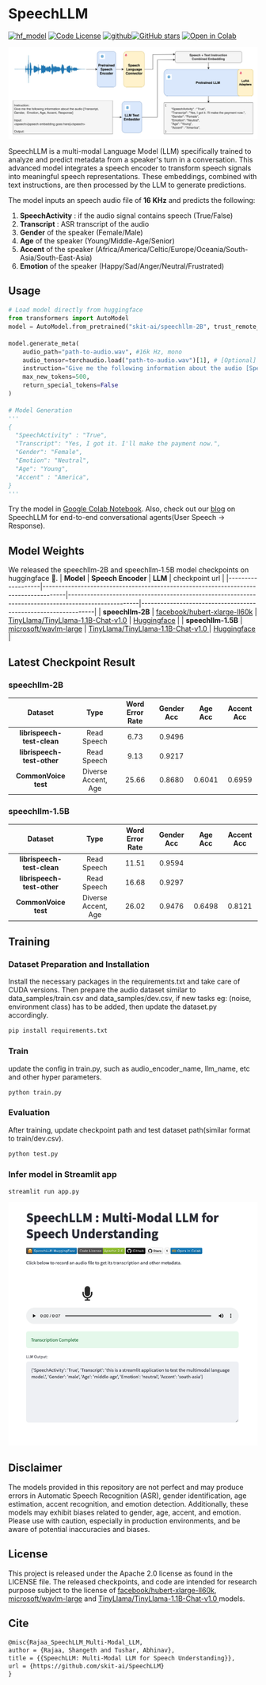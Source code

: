# SpeechLLM

[![hf_model](https://img.shields.io/badge/🤗-SpeechLLM%20HuggingFace-blue.svg)](https://huggingface.co/collections/skit-ai/speechllm-66605bfb37a54d4e4a60efe2)
[![Code License](https://img.shields.io/badge/Code%20License-Apache_2.0-green.svg)](https://github.com/skit-ai/SpeechLLM/blob/main/LICENSE)
[![github](https://img.shields.io/badge/-Github-black?logo=github)](https://github.com/skit-ai/SpeechLLM.git)[![GitHub stars](https://img.shields.io/github/stars/skit-ai/SpeechLLM?style=social)](https://github.com/skit-ai/SpeechLLM/stargazers)
[![Open in Colab](https://img.shields.io/badge/Open%20in%20Colab-F9AB00?logo=googlecolab&color=blue)](https://colab.research.google.com/drive/1uqhRl36LJKA4IxnrhplLMv0wQ_f3OuBM?usp=sharing)



![](./assets/speechllm.png)

SpeechLLM is a multi-modal Language Model (LLM) specifically trained to analyze and predict metadata from a speaker's turn in a conversation. This advanced model integrates a speech encoder to transform speech signals into meaningful speech representations. These embeddings, combined with text instructions, are then processed by the LLM to generate predictions.

The model inputs an speech audio file of **16 KHz** and predicts the following:
1. **SpeechActivity** : if the audio signal contains speech (True/False)
2. **Transcript** : ASR transcript of the audio
3. **Gender** of the speaker (Female/Male)
4. **Age** of the speaker (Young/Middle-Age/Senior)
5. **Accent** of the speaker (Africa/America/Celtic/Europe/Oceania/South-Asia/South-East-Asia)
6. **Emotion** of the speaker (Happy/Sad/Anger/Neutral/Frustrated)

## Usage
```python
# Load model directly from huggingface
from transformers import AutoModel
model = AutoModel.from_pretrained("skit-ai/speechllm-2B", trust_remote_code=True)

model.generate_meta(
    audio_path="path-to-audio.wav", #16k Hz, mono
    audio_tensor=torchaudio.load("path-to-audio.wav")[1], # [Optional] either audio_path or audio_tensor directly
    instruction="Give me the following information about the audio [SpeechActivity, Transcript, Gender, Emotion, Age, Accent]",
    max_new_tokens=500, 
    return_special_tokens=False
)

# Model Generation
'''
{
  "SpeechActivity" : "True",
  "Transcript": "Yes, I got it. I'll make the payment now.",
  "Gender": "Female",
  "Emotion": "Neutral",
  "Age": "Young",
  "Accent" : "America",
}
'''
```

Try the model in [Google Colab Notebook](https://colab.research.google.com/drive/1uqhRl36LJKA4IxnrhplLMv0wQ_f3OuBM?usp=sharing). Also, check out our [blog](https://tech.skit.ai/speech-conversational-llms/) on SpeechLLM for end-to-end conversational agents(User Speech -> Response).

## Model Weights
We released the speechllm-2B and speechllm-1.5B model checkpoints on huggingface :hugs:.
| **Model**         | **Speech Encoder**                                                                  | **LLM**                                                                                            | checkpoint url                                                |
|-------------------|-------------------------------------------------------------------------------------|----------------------------------------------------------------------------------------------------|---------------------------------------------------------------|
| **speechllm-2B**  | [facebook/hubert-xlarge-ll60k](https://huggingface.co/facebook/hubert-xlarge-ll60k) | [TinyLlama/TinyLlama-1.1B-Chat-v1.0](https://huggingface.co/TinyLlama/TinyLlama-1.1B-Chat-v1.0)    | [Huggingface](https://huggingface.co/skit-ai/speechllm-2B)    |
| **speechllm-1.5B** | [microsoft/wavlm-large](https://huggingface.co/microsoft/wavlm-large)               | [ TinyLlama/TinyLlama-1.1B-Chat-v1.0 ]( https://huggingface.co/TinyLlama/TinyLlama-1.1B-Chat-v1.0) | [Huggingface]( https://huggingface.co/skit-ai/speechllm-1.5B) |

## Latest Checkpoint Result

### speechllm-2B
|         **Dataset**        |       **Type**      | **Word Error Rate** | **Gender Acc** | **Age Acc** | **Accent Acc** |
|:--------------------------:|:-------------------:|:-------------------:|:--------------:|:-----------:|:--------------:|
| **librispeech-test-clean** | Read Speech         |         6.73        |     0.9496     |             |                |
| **librispeech-test-other** | Read Speech         |         9.13        |     0.9217     |             |                |
| **CommonVoice test**       | Diverse Accent, Age |        25.66        |     0.8680     |    0.6041   |     0.6959     |

### speechllm-1.5B
|         **Dataset**        |       **Type**      | **Word Error Rate** | **Gender Acc** | **Age Acc** | **Accent Acc** |
|:--------------------------:|:-------------------:|:-------------------:|:--------------:|:-----------:|:--------------:|
| **librispeech-test-clean** | Read Speech         |        11.51        |     0.9594     |             |                |
| **librispeech-test-other** | Read Speech         |        16.68        |     0.9297     |             |                |
| **CommonVoice test**       | Diverse Accent, Age |        26.02        |     0.9476     |    0.6498   |     0.8121     |


## Training

### Dataset Preparation and Installation
Install the necessary packages in the requirements.txt and take care of CUDA versions. Then prepare the audio dataset similar to data_samples/train.csv and data_samples/dev.csv, if new tasks eg: (noise, environment class) has to be added, then update the dataset.py accordingly.
```bash
pip install requirements.txt
``` 

### Train
update the config in train.py, such as audio_encoder_name, llm_name, etc and other hyper parameters.
```bash
python train.py
``` 

### Evaluation
After training, update checkpoint path and test dataset path(similar format to train/dev.csv).
```bash
python test.py
``` 

### Infer model in Streamlit app
```bash
streamlit run app.py
```
![](./assets/streamlit_app.png)


## Disclaimer
The models provided in this repository are not perfect and may produce errors in Automatic Speech Recognition (ASR), gender identification, age estimation, accent recognition, and emotion detection. Additionally, these models may exhibit biases related to gender, age, accent, and emotion. Please use with caution, especially in production environments, and be aware of potential inaccuracies and biases.

## License
This project is released under the Apache 2.0 license as found in the LICENSE file. The released checkpoints, and code are intended for research purpose subject to the license of [facebook/hubert-xlarge-ll60k](https://huggingface.co/facebook/hubert-xlarge-ll60k), [microsoft/wavlm-large](https://huggingface.co/microsoft/wavlm-large) and [ TinyLlama/TinyLlama-1.1B-Chat-v1.0 ]( https://huggingface.co/TinyLlama/TinyLlama-1.1B-Chat-v1.0) models.

## Cite
```
@misc{Rajaa_SpeechLLM_Multi-Modal_LLM,
author = {Rajaa, Shangeth and Tushar, Abhinav},
title = {{SpeechLLM: Multi-Modal LLM for Speech Understanding}},
url = {https://github.com/skit-ai/SpeechLLM}
}
```
